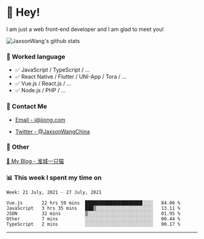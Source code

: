 # 👋 Hey!

I am just a web front-end developer and I am glad to meet you!

![JaxsonWang's github stats](https://github-readme-stats.vercel.app/api?username=JaxsonWang&&show_icons=true&&title_color=1abc9c&&icon_color=1abc9c)


### 📝 Worked language

- ✅ JavaScript / TypeScript / ...
- ✅ React Native / Flutter / UNI-App / Tora / ...
- ✅ Vue.js / React.js / ...
- ✅ Node.js / PHP / ...

### 📮 Contact Me

- [Email - i@iiong.com](mailto:i@iiong.com)

- [Twitter - @JaxsonWangChina](https://twitter.com/JaxsonWangChina)

### 🤪 Other

[📌 My Blog - 淮城一只猫](https://iiong.com)

### 📊 This week I spent my time on

<!--START_SECTION:waka-->
```text
Week: 21 July, 2021 - 27 July, 2021

Vue.js       22 hrs 59 mins  █████████████████████░░░░   84.06 % 
JavaScript   3 hrs 35 mins   ███▒░░░░░░░░░░░░░░░░░░░░░   13.11 % 
JSON         32 mins         ▒░░░░░░░░░░░░░░░░░░░░░░░░   01.95 % 
Other        7 mins          ░░░░░░░░░░░░░░░░░░░░░░░░░   00.44 % 
TypeScript   2 mins          ░░░░░░░░░░░░░░░░░░░░░░░░░   00.17 % 
```
<!--END_SECTION:waka-->

---
